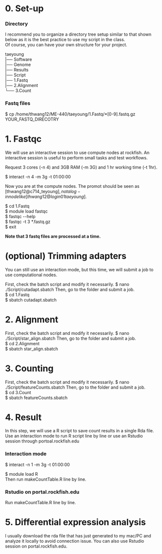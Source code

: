 


# 0. Set-up
### Directory
I recommend you to organize a directory tree setup similar to that shown below as it is the best practice to use my script in the class.  
Of course, you can have your own structure for your project.  

taeyoung  
|── Software  
|── Genome  
|── Results  
|── Script  
|── 1.Fastq  
|── 2.Alignment  
└── 3.Count  

### Fastq files
$ cp /home/thwang12/ME-440/taeyoung/1.Fastq/*[0-9].fastq.gz YOUR_FASTQ_DIRECOTRY

# 1. Fastqc
We will use an interactive session to use compute nodes at rockfish. An interactive session is useful to perform small tasks and test workflows.  

Request 3 cores (-n 4) and 3GB RAM (-m 3G) and 1 hr working time (-t 1hr).

$ interact -n 4 -m 3g -t 01:00:00

Now you are at the compute nodes. The promot should be seen as [thwang12@c714_teyoung]$, not a log-in node like [thwang12@login01 taeyoung]$.  

$ cd 1.Fastq  
$ module load fastqc  
$ fastqc --help  
$ fastqc -t 3 *.fastq.gz  
$ exit  

**Note that 3 fastq files are processed at a time.**

# (optional) Trimming adapters
You can still use an interaction mode, but this time, we will submit a job to use computational nodes.

First, check the batch script and modify it necessarily.
$ nano ./Script/cutadapt.sbatch
Then, go to the folder and submit a job.  
$ cd 1.Fastq  
$ sbatch cutadapt.sbatch

# 2. Alignment

First, check the batch script and modify it necessarily.
$ nano ./Script/star_align.sbatch
Then, go to the folder and submit a job.  
$ cd 2.Alignment  
$ sbatch star_align.sbatch

# 3. Counting

First, check the batch script and modify it necessarily.
$ nano ./Script/featureCounts.sbatch
Then, go to the folder and submit a job.  
$ cd 3.Count  
$ sbatch featureCounts.sbatch

# 4. Result
In this step, we will use a R script to save count results in a single Rda file.  
Use an interaction mode to run R script line by line or use an Rstudio session through portoal.rockfish.edu  

### Interaction mode

$ interact -n 1 -m 3g -t 01:00:00

$ module load R  
Then run makeCountTable.R line by line. 

### Rstudio on portal.rockfish.edu
Run makeCountTable.R line by line. 

# 5. Differential expression analysis
I usually download the rda file that has just generated to my mac/PC and analyze it locally to avoid connection issue. You can also use Rstudio session on portal.rockfish.edu.


